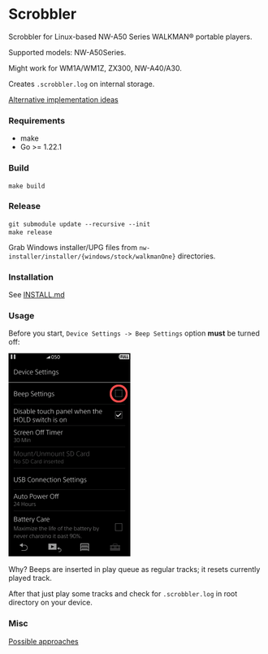 Scrobbler
=========

Scrobbler for Linux-based NW-A50 Series WALKMAN® portable players.

Supported models: NW-A50Series.

Might work for WM1A/WM1Z, ZX300, NW-A40/A30.

Creates `.scrobbler.log` on internal storage.

[Alternative implementation ideas](./HOW.md)


### Requirements
  - make
  - Go >= 1.22.1

### Build

```shell
make build
```

### Release

```shell
git submodule update --recursive --init
make release
```

Grab Windows installer/UPG files from `nw-installer/installer/{windows/stock/walkmanOne}` directories.

### Installation

See [INSTALL.md](INSTALL.md)

### Usage
Before you start, `Device Settings -> Beep Settings` option __must__ be turned off:

<img src="images/beep.png" height="400" alt="beep switch location">

Why? Beeps are inserted in play queue as regular tracks; it resets currently played track.

After that just play some tracks and check for `.scrobbler.log` in root directory on your device.

### Misc

[Possible approaches](HOW.md)

